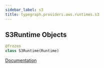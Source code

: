 ```yaml
---
sidebar_label: s3
title: typegraph.providers.aws.runtimes.s3
---
```


## S3Runtime Objects

```python
@frozen
class S3Runtime(Runtime)
```

[Documentation](https://metatype.dev/docs/reference/runtimes/s3)

